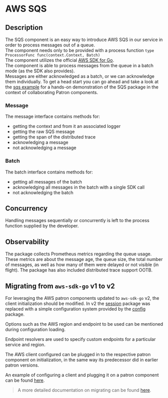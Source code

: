 # AWS SQS

## Description

The SQS component is an easy way to introduce AWS SQS in our service in order to process messages out of a queue.  
The component needs only to be provided with a process function `type ProcessorFunc func(context.Context, Batch)`  
The component utilizes the official [AWS SDK for Go](http://github.com/aws/aws-sdk-go-v2/).  
The component is able to process messages from the queue in a batch mode (as the SDK also provides).  
Messages are either acknowledged as a batch, or we can acknowledge them individually.
To get a head start you can go ahead and take a look at the [sqs example](/examples/sqs/main.go) for a hands-on demonstration of the SQS package in the context of collaborating Patron components.

### Message

The message interface contains methods for:

- getting the context and from it an associated logger
- getting the raw SQS message
- getting the span of the distributed trace
- acknowledging a message
- not acknowledging a message

### Batch

The batch interface contains methods for:

- getting all messages of the batch
- acknowledging all messages in the batch with a single SDK call
- not acknowledging the batch

## Concurrency

Handling messages sequentially or concurrently is left to the process function supplied by the developer.

## Observability

The package collects Prometheus metrics regarding the queue usage. These metrics are about the message age, the queue size, the total number of messages, as well as how many of them were delayed or not visible (in flight).
The package has also included distributed trace support OOTB.

## Migrating from `aws-sdk-go` v1 to v2

For leveraging the AWS patron components updated to `aws-sdk-go` v2, the client initialization should be modified. In v2 the [session](https://docs.aws.amazon.com/sdk-for-go/api/aws/session) package was replaced with a simple configuration system provided by the [config](https://pkg.go.dev/github.com/aws/aws-sdk-go-v2/config) package.

Options such as the AWS region and endpoint to be used can be mentioned during configuration loading.

Endpoint resolvers are used to specify custom endpoints for a particular service and region.

The AWS client configured can be plugged in to the respective patron component on initialization, in the same way its predecessor did in earlier patron versions.

An example of configuring a client and plugging it on a patron component can be found [here](../../examples/sqs/main.go).

> A more detailed documentation on migrating can be found [here](https://aws.github.io/aws-sdk-go-v2/docs/migrating).
